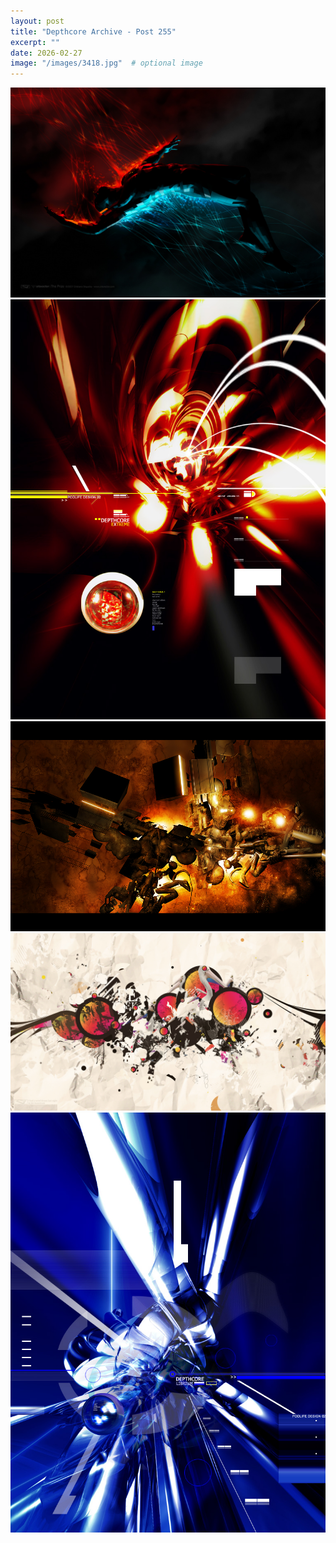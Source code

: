 ```yaml
---
layout: post
title: "Depthcore Archive - Post 255"
excerpt: ""
date: 2026-02-27
image: "/images/3418.jpg"  # optional image
---
```


<img src="/images/3418.jpg">
<img src="/images/342.jpg" alt="342.jpg"/>
<img src="/images/3423.jpg" alt="3423.jpg"/>
<img src="/images/3424.jpg" alt="3424.jpg"/>
<img src="/images/343.jpg" alt="343.jpg"/>
